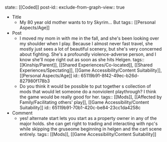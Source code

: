state:: [[Coded]]
post-id::
exclude-from-graph-view:: true

- Title
	- My 80 year old mother wants to try Skyrim... But
	  tags:: [[Personal Aspects/Age]]
- Post
	- I moved my mom in with me in the fall, and she's been looking over my shoulder when I play. Because I almost never fast travel, she mostly just sees a lot of beautiful scenery, but she's very concerned about fighting. She's a profoundly violence-adverse person, and I know she'll nope right out as soon as she hits Helgen.
	  tags:: [[Kinship/Parent]], [[Shared Experiences/Co-located]], [[Shared Experiences/Spectating]], [[Game Accessibility/Content Suitability]], [[Personal Aspects/Age]]
	  id:: 65119b91-8f42-49ec-b26d-827980f178b3
	- Do you think it would be possible to put together s collection of mods that would let someone do a nonviolent playthrough? I think the game would be really good for her.
	  tags:: [[Mods]], [[Affected by Family/Facilitating others' play]], [[Game Accessibility/Content Suitability]]
	  id:: 65119b91-70b1-420c-be84-23cc1da4258c
- Comment
	- yes! alternate start lets you start as a property owner in any of the major holds. she can get right to trading and interacting with npc's while skipping the gruseome beginning in helgen and the cart scene entirely.
	  tags:: [[Mods]], [[Game Accessibility/Content Suitability]]